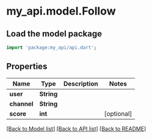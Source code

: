 # my_api.model.Follow

## Load the model package
```dart
import 'package:my_api/api.dart';
```

## Properties
Name | Type | Description | Notes
------------ | ------------- | ------------- | -------------
**user** | **String** |  | 
**channel** | **String** |  | 
**score** | **int** |  | [optional] 

[[Back to Model list]](../README.md#documentation-for-models) [[Back to API list]](../README.md#documentation-for-api-endpoints) [[Back to README]](../README.md)


